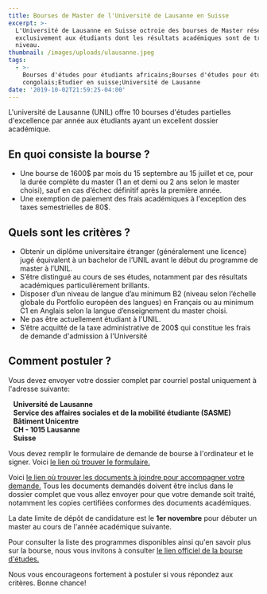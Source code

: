 ```yaml
---
title: Bourses de Master de l'Université de Lausanne en Suisse
excerpt: >-
  L'Université de Lausanne en Suisse octroie des bourses de Master réservées
  exclusivement aux étudiants dont les résultats académiques sont de très haut
  niveau.
thumbnail: /images/uploads/ulausanne.jpeg
tags:
  - >-
    Bourses d'études pour étudiants africains;Bourses d'études pour étudiants
    congolais;Etudier en suisse;Université de Lausanne
date: '2019-10-02T21:59:25-04:00'
---
```

L'université de Lausanne (UNIL) offre 10 bourses d'études partielles d'excellence par année aux étudiants ayant un excellent dossier académique.

## En quoi consiste la bourse ?

* Une bourse de 1600$ par mois du 15 septembre au 15 juillet et ce, pour la durée complète du master (1 an et demi ou 2 ans selon le master choisi), sauf en cas d’échec définitif après la première année.
* Une exemption de paiement des frais académiques à l'exception des taxes semestrielles de 80$.

## Quels sont les critères ?

* Obtenir un diplôme universitaire étranger (généralement une licence) jugé équivalent à un bachelor de l’UNIL avant le début du programme de master à l’UNIL.
* S’être distingué au cours de ses études, notamment par des résultats académiques particulièrement brillants.
* Disposer d’un niveau de langue d’au minimum B2 (niveau selon l’échelle globale du Portfolio européen des langues) en Français ou au minimum C1 en Anglais selon la langue d’enseignement du master choisi.
* Ne pas être actuellement étudiant à l'UNIL.
* S’être acquitté de la taxe administrative de 200$ qui constitue les frais de demande d'admission à l'Université

## Comment postuler ?

Vous devez envoyer votre dossier complet par courriel postal uniquement à l'adresse suivante:

<p style="margin-left: 10px;">
<strong>Université de Lausanne</strong><br>
<strong>Service des affaires sociales et de la mobilité étudiante (SASME)</strong><br>
<strong>Bâtiment Unicentre</strong><br>
<strong>CH - 1015 Lausanne</strong><br>
<strong>Suisse</strong>
</p>

Vous devez remplir le formulaire de demande de bourse à l'ordinateur et le signer. Voici <a href="https://www.unil.ch/international/files/live/sites/international/files/-New_Website/Etudiants%20internationaux/Etudiants%20internationaux%20r%c3%a9guliers/Formulaire_candidature_boursesmaster.pdf" target="_blank" rel="noreferrer noopener">le lien où trouver le formulaire.</a>

Voici <a href="https://www.unil.ch/international/files/live/sites/international/files/-New_Website/Etudiants%20internationaux/Etudiants%20internationaux%20r%c3%a9guliers/Liste_des_documents_2018-9.pdf" target="_blank" rel="noreferrer noopener">le lien où trouver les documents à joindre pour accompagner votre demande.</a> Tous les documents demandés doivent être inclus dans le dossier complet que vous allez envoyer pour que votre demande soit traité, notamment les copies certifiées conformes des documents académiques.

La date limite de dépôt de candidature est le **1er novembre** pour débuter un master au cours de l'année académique suivante.

Pour consulter la liste des programmes disponibles ainsi qu'en savoir plus sur la bourse, nous vous invitons à consulter <a href="https://www.unil.ch/international/boursesdemasterunil" target="_blank" rel="noreferrer noopener">le lien officiel de la bourse d'études.</a>

Nous vous encourageons fortement à postuler si vous répondez aux critères. Bonne chance!
